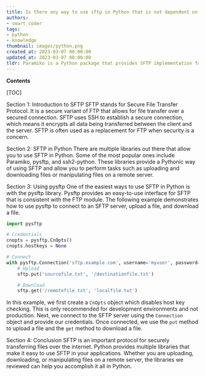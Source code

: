 ```yaml
---
title: Is there any way to use sftp in Python that is not dependent on a particular platform?
authors:
- smart_coder
tags:
- python
- knowledge
thumbnail: images/python.png
created_at: 2023-03-07 00:00:00
updated_at: 2023-03-07 00:00:00
tldr: Paramiko is a Python package that provides SFTP implementation for secure file transfer in a platform-independent way.
---
```


**Contents**

[TOC]

Section 1: Introduction to SFTP 
SFTP stands for Secure File Transfer Protocol. It is a secure variant of FTP that allows for file transfer over a secured connection. SFTP uses SSH to establish a secure connection, which means it encrypts all data being transferred between the client and the server. SFTP is often used as a replacement for FTP when security is a concern. 

Section 2: SFTP in Python 
There are multiple libraries out there that allow you to use SFTP in Python. Some of the most popular ones include Paramiko, pysftp, and ssh2-python. These libraries provide a Pythonic way of using SFTP and allow you to perform tasks such as uploading and downloading files or manipulating files on a remote server. 

Section 3: Using pysftp 
One of the easiest ways to use SFTP in Python is with the pysftp library. Pysftp provides an easy-to-use interface for SFTP that is consistent with the FTP module. The following example demonstrates how to use pysftp to connect to an SFTP server, upload a file, and download a file.

```python
import pysftp

# Credentials
cnopts = pysftp.CnOpts()
cnopts.hostkeys = None

# Connect
with pysftp.Connection('sftp.example.com', username='myuser', password='mypassword', cnopts=cnopts) as sftp:
    # Upload
    sftp.put('sourcefile.txt', '/destinationfile.txt')

    # Download
    sftp.get('/remotefile.txt', 'localfile.txt')
```
In this example, we first create a `CnOpts` object which disables host key checking. This is only recommended for development environments and not production. Next, we connect to the SFTP server using the `Connection` object and provide our credentials. Once connected, we use the `put` method to upload a file and the `get` method to download a file.

Section 4: Conclusion 
SFTP is an important protocol for securely transferring files over the internet. Python provides multiple libraries that make it easy to use SFTP in your applications. Whether you are uploading, downloading, or manipulating files on a remote server, the libraries we reviewed can help you accomplish it all in Python.
